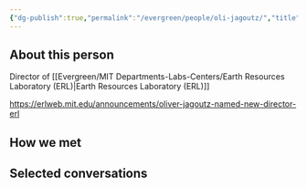 ```yaml
---
{"dg-publish":true,"permalink":"/evergreen/people/oli-jagoutz/","title":"Professor of Geology","tags":["people","geo_eco"]}
---
```


## About this person

Director of [[Evergreen/MIT Departments-Labs-Centers/Earth Resources Laboratory (ERL)\|Earth Resources Laboratory (ERL)]]

https://erlweb.mit.edu/announcements/oliver-jagoutz-named-new-director-erl

## How we met


## Selected conversations
